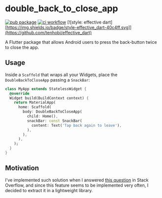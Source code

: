 # double_back_to_close_app

[![pub package](https://img.shields.io/pub/v/double_back_to_close_app.svg)](https://pub.dartlang.org/packages/double_back_to_close_app)
[![ci workflow](https://github.com/hugocbpassos/double_back_to_close_app/workflows/CI/badge.svg)](https://github.com/hugocbpassos/double_back_to_close_app/actions?workflow=CI)
[![style: effective dart][https://img.shields.io/badge/style-effective_dart-40c4ff.svg]](https://github.com/tenhobi/effective_dart)

A Flutter package that allows Android users to press the back-button twice to close the app.

## Usage

Inside a `Scaffold` that wraps all your Widgets, place the `DoubleBackToCloseApp` passing a `SnackBar`:

```dart
class MyApp extends StatelessWidget {
  @override
  Widget build(BuildContext context) {
    return MaterialApp(
      home: Scaffold(
        body: DoubleBackToCloseApp(
          child: Home(),
          snackBar: const SnackBar(
            content: Text('Tap back again to leave'),
          ),
        ),
      ),
    );
  }
}
``` 

## Motivation 

I've implemented such solution when I answered [this question](https://stackoverflow.com/a/56344092/6696558) in Stack Overflow,
 and since this feature seems to be implemented very often, I decided to extract it in a lightweight library. 
